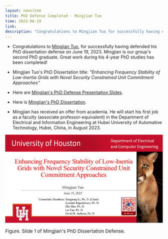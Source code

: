 ```yaml
---
layout: newsitem
title: PhD Defense Completed - Mingjian Tuo
time: 2023-06-19
link: 
description: "Congratulations to Mingjian Tuo for successfully having defended his PhD dissertation defense on June 19, 2023. Mingjian is our group's second PhD graduate. Great work has been done during his 4-year PhD studies!"
---
```


* Congratulations to <a target="_blank" href="/people/Mingjian-Tuo/" class="">Mingjian Tuo</a>, for successfully having defended his PhD dissertation defense on June 19, 2023. Mingjian is our group's second PhD graduate. Great work during his 4-year PhD studies has been completed!

* Mingjian Tuo's PhD Dissertation title: *"Enhancing Frequency Stability of Low-Inertia Grids with Novel Security Constrained Unit Commitment Approaches"*

* Here are <a class="" target="_blank" href="/pdfs/team/2023-06-19_Mingjian_Presentation.pdf/">Mingjian's PhD Defense Presentation Slides</a>.

* Here is <a class="" target="_blank" href="/pdfs/team/2023-06-19_Mingjian_Dissertation.pdf/">Mingjian's PhD Dissertation</a>.

* Mingjian has received an offer from academia. He will start his first job as a faculty (associate professor-equivalent) in the Department of Electrical and Information Engineering at Hubei University of Automative Technology, Hubei, China, in August 2023. 


![](/images/news/2023.06.19_Defense_Slide-1.PNG)
<p></p>
<span class="text-figure-legend"  style="font-size:15px;">
Figure. Slide 1 of Mingjian's PhD Dissertation Defense. 
</span>
